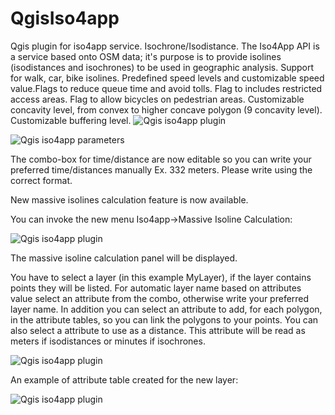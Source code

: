 # QgisIso4app
Qgis plugin for iso4app service. Isochrone/Isodistance.
The Iso4App API is a service based onto OSM data; it's purpose is to provide isolines (isodistances and isochrones) to be used 
in geographic analysis.
Support for walk, car, bike isolines. Predefined speed levels and customizable speed value.Flags to reduce queue time and avoid tolls.
Flag to includes restricted access areas. Flag to allow bicycles on pedestrian areas. 
Customizable concavity level, from convex to higher concave polygon (9 concavity level).
Customizable buffering level.
![Qgis iso4app plugin](http://www.iso4app.com/images/qgis_plugin_example.png)

![Qgis iso4app parameters](http://www.iso4app.com/images/qgis_plugin_parameters.png)

The combo-box for time/distance are now editable so you can write your preferred time/distances manually Ex. 332 meters. Please write using the correct format. 

New massive isolines calculation feature is now available.

You can invoke the new menu Iso4app->Massive Isoline Calculation:

![Qgis iso4app plugin](http://www.k-sol.it/iso4app/new_iso4app_menu.png)

The massive isoline calculation panel will be displayed.

You have to select a layer (in this example MyLayer), if the layer contains points they will be listed.
For automatic layer name based on attributes value select an attribute from the combo, otherwise write your preferred layer name. 
In addition you can select an attribute to add, for each polygon, in the attribute tables, so you can link the polygons to your points.
You can also select a attribute to use as a distance. This attribute will be read as meters if isodistances or minutes if isochrones.

![Qgis iso4app plugin](http://www.k-sol.it/iso4app/MassiveIsolineCalculationNew.png)

An example of attribute table created for the new layer:

![Qgis iso4app plugin](http://www.k-sol.it/iso4app/TableAttributes.png)
